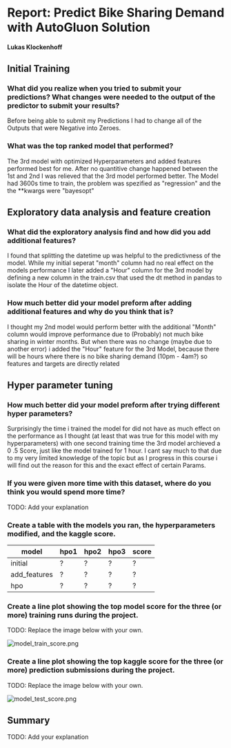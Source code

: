 # Report: Predict Bike Sharing Demand with AutoGluon Solution
#### Lukas Klockenhoff

## Initial Training
### What did you realize when you tried to submit your predictions? What changes were needed to the output of the predictor to submit your results?
Before being able to submit my Predictions I had to
change all of the Outputs that were Negative into Zeroes.
### What was the top ranked model that performed?
The 3rd model with optimized Hyperparameters and added features performed best for me. After no quantitive change happened between the 1st and 2nd I was relieved that the 3rd model performed better. 
The Model had 3600s time to train, the problem was spezified as "regression" and the the **kwargs were "bayesopt" 

## Exploratory data analysis and feature creation
### What did the exploratory analysis find and how did you add additional features?
I found that splitting the datetime up was helpful to the predictivness of the model. While my initial seperat "month" column had no real effect on the models performance I later added a "Hour" column for the 3rd model by defining a new column in the train.csv that used the dt method in pandas to isolate the Hour of the datetime object. 

### How much better did your model preform after adding additional features and why do you think that is?
I thought my 2nd model would perform better with the additional "Month" column would improve performance due to (Probably) not much bike sharing in winter months. But when there was no change (maybe due to another error) i added the "Hour" feature for the 3rd Model, because there will be hours where there is no bike sharing demand (10pm - 4am?) so features and targets are directly related 

## Hyper parameter tuning
### How much better did your model preform after trying different hyper parameters?
Surprisingly the time i trained the model for did not have as much effect on the performance as I thought (at least that was true for this model with my hyperparameters) with one second training time the 3rd model archieved a 0
.5 Score, just like the model trained for 1 hour. I cant say much to that due to my very limited knowledge of the topic but as I progress in this course i will find out the reason for this and the exact effect of certain Params.
### If you were given more time with this dataset, where do you think you would spend more time?
TODO: Add your explanation

### Create a table with the models you ran, the hyperparameters modified, and the kaggle score.
|model|hpo1|hpo2|hpo3|score|
|--|--|--|--|--|
|initial|?|?|?|?|
|add_features|?|?|?|?|
|hpo|?|?|?|?|

### Create a line plot showing the top model score for the three (or more) training runs during the project.

TODO: Replace the image below with your own.

![model_train_score.png](img/model_train_score.png)

### Create a line plot showing the top kaggle score for the three (or more) prediction submissions during the project.

TODO: Replace the image below with your own.

![model_test_score.png](img/model_test_score.png)

## Summary
TODO: Add your explanation
